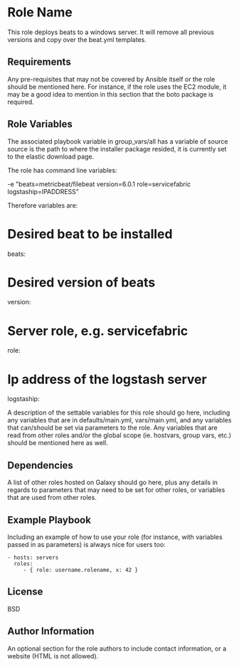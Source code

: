 Role Name
=========
This role deploys beats to a windows server.  It will remove all previous versions and copy over the beat.yml templates.


Requirements
------------

Any pre-requisites that may not be covered by Ansible itself or the role should be mentioned here. For instance, if the role uses the EC2 module, it may be a good idea to mention in this section that the boto package is required.

Role Variables
--------------

The associated playbook variable in group_vars/all has a variable of source
source is the path to where the installer package resided, it is currently set to the elastic download page.

The role has command line variables:

-e "beats=metricbeat/filebeat version=6.0.1 role=servicefabric logstaship=IPADDRESS"

Therefore variables are:

# Desired beat to be installed
beats:
# Desired version of beats
version:
# Server role, e.g. servicefabric
role:
# Ip address of the logstash server
logstaship:


A description of the settable variables for this role should go here, including any variables that are in defaults/main.yml, vars/main.yml, and any variables that can/should be set via parameters to the role. Any variables that are read from other roles and/or the global scope (ie. hostvars, group vars, etc.) should be mentioned here as well.

Dependencies
------------

A list of other roles hosted on Galaxy should go here, plus any details in regards to parameters that may need to be set for other roles, or variables that are used from other roles.

Example Playbook
----------------

Including an example of how to use your role (for instance, with variables passed in as parameters) is always nice for users too:

    - hosts: servers
      roles:
         - { role: username.rolename, x: 42 }

License
-------

BSD

Author Information
------------------

An optional section for the role authors to include contact information, or a website (HTML is not allowed).
